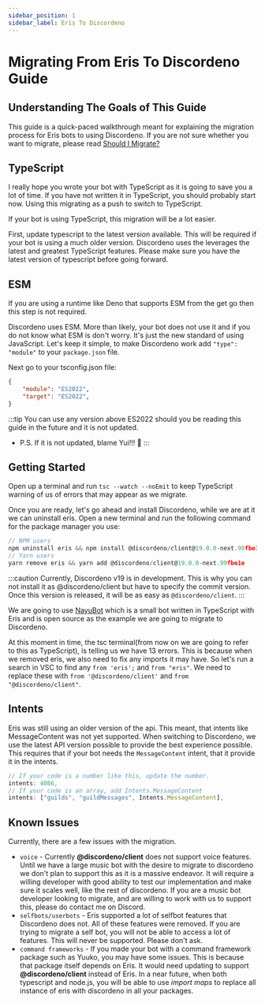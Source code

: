 ```yaml
---
sidebar_position: 1
sidebar_label: Eris To Discordeno
---
```


# Migrating From Eris To Discordeno Guide

## Understanding The Goals of This Guide

This guide is a quick-paced walkthrough meant for explaining the migration process for Eris bots to using Discordeno. If you are not sure whether you want to migrate, please read [Should I Migrate?](../intro.md)

## TypeScript

I really hope you wrote your bot with TypeScript as it is going to save you a lot of time. If you have not written it in TypeScript, you should probably start now. Using this migrating as a push to switch to TypeScript.

If your bot is using TypeScript, this migration will be a lot easier.

First, update typescript to the latest version available. This will be required if your bot is using a much older version. Discordeno uses the leverages the latest and greatest TypeScript features. Please make sure you have the latest version of typescript before going forward.

## ESM

If you are using a runtime like Deno that supports ESM from the get go then this step is not required.

Discordeno uses ESM. More than likely, your bot does not use it and if you do not know what ESM is don't worry. It's just the new standard of using JavaScript. Let's keep it simple, to make Discordeno work add `"type": "module"` to your `package.json` file.

Next go to your tsconfig.json file:
```json
{
    "module": "ES2022",
    "target": "ES2022",
}
```

:::tip
You can use any version above ES2022 should you be reading this guide in the future and it is not updated. 
- P.S. If it is not updated, blame Yui!!! 🤣
:::

## Getting Started

Open up a terminal and run `tsc --watch --noEmit` to keep TypeScript warning of us of errors that may appear as we migrate.

Once you are ready, let's go ahead and install Discordeno, while we are at it we can uninstall eris. Open a new terminal and run the following command for the package manager you use:

```ts
// NPM users
npm uninstall eris && npm install @discordeno/client@19.0.0-next.99fbe1e
// Yarn users
yarn remove eris && yarn add @discordeno/client@19.0.0-next.99fbe1e
```

:::caution
Currently, Discordeno v19 is in development. This is why you can not install it as @discordeno/client but have to specify the commit version. Once this version is released, it will be as easy as `@discordeno/client`.
:::

We are going to use [NayuBot](https://github.com/AwesomeStickz/Nayu-Bot) which is a small bot written in TypeScript with Eris and is open source as the example we are going to migrate to Discordeno.

At this moment in time, the tsc terminal(from now on we are going to refer to this as TypeScript), is telling us we have 13 errors. This is because when we removed eris, we also need to fix any imports it may have. So let's run a search in VSC to find any `from 'eris';` and `from "eris"`. We need to replace these with `from '@discordeno/client'` and `from "@discordeno/client"`.

## Intents

Eris was still using an older version of the api. This meant, that intents like MessageContent was not yet supported. When switching to Discordeno, we use the latest API version possible to provide the best experience possible. This requires that if your bot needs the `MessageContent` intent, that it provide it in the intents.

```ts
// If your code is a number like this, update the number.
intents: 4086,
// If your code is an array, add Intents.MessageContent
intents: ["guilds", "guildMessages", Intents.MessageContent],
```

## Known Issues

Currently, there are a few issues with the migration. 

- `voice` - Currently **@discordeno/client** does not support voice features. Until we have a large music bot with the desire to migrate to discordeno we don't plan to support this as it is a massive endeavor. It will require a willing developer with good ability to test our implementation and make sure it scales well, like the rest of discordeno. If you are a music bot developer looking to migrate, and are willing to work with us to support this, please do contact me on Discord.
- `selfbots/userbots` - Eris supported a lot of selfbot features that Discordeno does not. All of these features were removed. If you are trying to migrate a self bot, you will not be able to access a lot of features. This will never be supported. Please don't ask.
- `command frameworks` - If you made your bot with a command framework package such as Yuuko, you may have some issues. This is because that package itself depends on Eris. It would need updating to support **@discordeno/client** instead of Eris. In a near future, when both typescript and node.js, you will be able to use *import maps* to replace all instance of eris with discordeno in all your packages.

